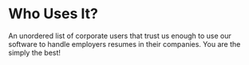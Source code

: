 # Who Uses It?

An unordered list of corporate users that trust us enough to use our software to handle employers resumes in their companies. You are the simply the best!